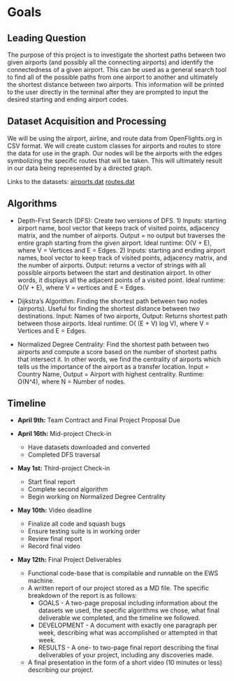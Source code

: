 # Goals

## Leading Question

The purpose of this project is to investigate the shortest paths between two given airports (and possibly all the connecting airports) and identify the connectedness of a given airport. This can be used as a general search tool to find all of the possible paths from one airport to another and ultimately the shortest distance between two airports. This information will be printed to the user directly in the terminal after they are prompted to input the desired starting and ending airport codes.

## Dataset Acquisition and Processing

We will be using the airport, airline, and route data from OpenFlights.org in CSV format. We will create custom classes for airports and routes to store the data for use in the graph. Our nodes will be the airports with the edges symbolizing the specific routes that will be taken. This will ultimately result in our data being represented by a directed graph.

Links to the datasets:
[airports.dat](https://raw.githubusercontent.com/jpatokal/openflights/master/data/airports.dat)
[routes.dat](https://raw.githubusercontent.com/jpatokal/openflights/master/data/routes.dat)

## Algorithms

- Depth-First Search (DFS): Create two versions of DFS. 1) Inputs: starting airport name, bool vector that keeps track of visited points, adjacency matrix, and the number of airports. Output = no output but traverses the entire graph starting from the given airport. Ideal runtime: O(V + E), where V = Vertices and E = Edges. 2) Inputs: starting and ending airport names, bool vector to keep track of visited points, adjacency matrix, and the number of airports. Output: returns a vector of strings with all possible airports between the start and destination airport. In other words, it displays all the adjacent points of a visited point. Ideal runtime: O(V + E), where V = vertices and E = Edges. 

- Dijkstra’s Algorithm: Finding the shortest path between two nodes (airports). Useful for finding the shortest distance between two destinations. Input: Names of two airports, Output: Returns shortest path between those airports. Ideal runtime: O( (E + V) log V), where V = Vertices and E = Edges.

- Normalized Degree Centrality: Find the shortest path between two airports and compute a score based on the number of shortest paths that intersect it. In other words, we find the centrality of airports which tells us the importance of the airport as a transfer location. Input = Country Name, Output = Airport with highest centrality. Runtime: O(N^4), where N = Number of nodes.

## Timeline

- **April 9th:** Team Contract and Final Project Proposal Due

- **April 16th:** Mid-project Check-in

  - Have datasets downloaded and converted
  - Completed DFS traversal 

- **May 1st:** Third-project Check-in

  - Start final report
  - Complete second algorithm
  - Begin working on Normalized Degree Centrality

- **May 10th:** Video deadline

  - Finalize all code and squash bugs
  - Ensure testing suite is in working order
  - Review final report
  - Record final video

- **May 12th:** Final Project Deliverables

  - Functional code-base that is compilable and runnable on the EWS machine.
  - A written report of our project stored as a MD file. The specific breakdown of the report is as follows:
    - GOALS - A two-page proposal including information about the datasets we used, the specific algorithms we chose, what final deliverable we completed, and the timeline we followed.
    - DEVELOPMENT - A document with exactly one paragraph per week, describing what was accomplished or attempted in that week.
    - RESULTS - A one- to two-page final report describing the final deliverables of your project, including any discoveries made.
  - A final presentation in the form of a short video (10 minutes or less) describing our project.
